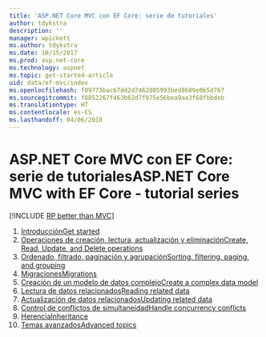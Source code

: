 ```yaml
---
title: 'ASP.NET Core MVC con EF Core: serie de tutoriales'
author: tdykstra
description: ''
manager: wpickett
ms.author: tdykstra
ms.date: 10/15/2017
ms.prod: asp.net-core
ms.technology: aspnet
ms.topic: get-started-article
uid: data/ef-mvc/index
ms.openlocfilehash: f09773bac67dd2d7462805993bed8609e0b5d767
ms.sourcegitcommit: f8852267f463b62d7f975e56bea9aa3f68fbbdeb
ms.translationtype: HT
ms.contentlocale: es-ES
ms.lasthandoff: 04/06/2018
---
```

# <a name="aspnet-core-mvc-with-ef-core---tutorial-series"></a><span data-ttu-id="3f4ef-102">ASP.NET Core MVC con EF Core: serie de tutoriales</span><span class="sxs-lookup"><span data-stu-id="3f4ef-102">ASP.NET Core MVC with EF Core - tutorial series</span></span>

[!INCLUDE [RP better than MVC](../../includes/RP-EF/rp-over-mvc.md)]

1. [<span data-ttu-id="3f4ef-103">Introducción</span><span class="sxs-lookup"><span data-stu-id="3f4ef-103">Get started</span></span>](xref:data/ef-mvc/intro)
1. [<span data-ttu-id="3f4ef-104">Operaciones de creación, lectura, actualización y eliminación</span><span class="sxs-lookup"><span data-stu-id="3f4ef-104">Create, Read, Update, and Delete operations</span></span>](xref:data/ef-mvc/crud)
1. [<span data-ttu-id="3f4ef-105">Ordenado, filtrado, paginación y agrupación</span><span class="sxs-lookup"><span data-stu-id="3f4ef-105">Sorting, filtering, paging, and grouping</span></span>](xref:data/ef-mvc/sort-filter-page)
1. [<span data-ttu-id="3f4ef-106">Migraciones</span><span class="sxs-lookup"><span data-stu-id="3f4ef-106">Migrations</span></span>](xref:data/ef-mvc/migrations)
1. [<span data-ttu-id="3f4ef-107">Creación de un modelo de datos complejo</span><span class="sxs-lookup"><span data-stu-id="3f4ef-107">Create a complex data model</span></span>](xref:data/ef-mvc/complex-data-model)
1. [<span data-ttu-id="3f4ef-108">Lectura de datos relacionados</span><span class="sxs-lookup"><span data-stu-id="3f4ef-108">Reading related data</span></span>](xref:data/ef-mvc/read-related-data)
1. [<span data-ttu-id="3f4ef-109">Actualización de datos relacionados</span><span class="sxs-lookup"><span data-stu-id="3f4ef-109">Updating related data</span></span>](xref:data/ef-mvc/update-related-data)
1. [<span data-ttu-id="3f4ef-110">Control de conflictos de simultaneidad</span><span class="sxs-lookup"><span data-stu-id="3f4ef-110">Handle concurrency conflicts</span></span>](xref:data/ef-mvc/concurrency)
1. [<span data-ttu-id="3f4ef-111">Herencia</span><span class="sxs-lookup"><span data-stu-id="3f4ef-111">Inheritance</span></span>](xref:data/ef-mvc/inheritance)
1. [<span data-ttu-id="3f4ef-112">Temas avanzados</span><span class="sxs-lookup"><span data-stu-id="3f4ef-112">Advanced topics</span></span>](xref:data/ef-mvc/advanced)

